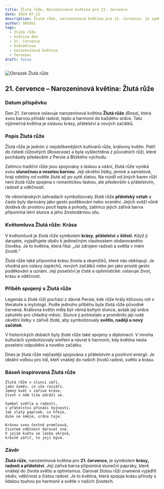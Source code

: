 ```yaml
---
title: Žlutá růže, Narozeninová květina pro 21. července
date: 2024-07-21
description: Žlutá růže, narozeninová květina pro 21. července, je symbolem Krása. Objevte její jedinečný význam, fascinující příběhy a poezii, která oslavuje její krásu.
author: 365dní
tags:
  - žlutá růže
  - květina dne
  - 21. července
  - květomluva
  - narozeninová květina
  - červenec
draft: false
---
```


![Obrázek Žlutá růže](https://cdn.pixabay.com/photo/2021/04/08/18/59/yellow-rose-6162613_1280.jpg#center)


## 21. července – Narozeninová květina: Žlutá růže

### Datum příspěvku

Den 21. července oslavuje narozeninová květina **Žlutá růže** (_Rosa_), která svou barvou přináší radost, teplo a harmonii do každého srdce. Tato výjimečná květina je oslavou krásy, přátelství a nových začátků.

### Popis Žlutá růže

Žlutá růže je jedním z nejoblíbenějších kultivarů růže, královny květin. Patří do čeledi růžovitých (_Rosaceae_) a byla vyšlechtěna z původních růží, které pocházely především z Persie a Blízkého východu.

Zatímco tradiční růže jsou spojovány s láskou a vášní, žlutá růže vyniká svou **slunečnou a veselou barvou**. Její okvětní lístky, jemné a sametové, hrají odstíny od světle žluté až po sytě zlatou. Na rozdíl od jiných barev růží není žlutá růže spojena s romantickou láskou, ale především s přátelstvím, radostí a vděčností.

Ve viktoriánských zahradách symbolizovaly žluté růže **přátelský vztah** a často byly darovány jako gesto poděkování nebo ocenění. Jejich svěží vůně dodává do prostoru pocit tepla a pohody, zatímco jejich zářivá barva připomíná letní slunce a jeho životodárnou sílu.

### Květomluva Žlutá růže: Krása

V květomluvě je žlutá růže symbolem **krásy**, **přátelství** a **štěstí**. Když ji darujete, vyjadřujete obdiv k jedinečným vlastnostem obdarovaného člověka. Je to květina, která říká: „Jsi zdrojem radosti a světla v mém životě.“

Žlutá růže také připomíná krásu života a okamžiků, které nás obklopují. Je vhodná pro oslavy úspěchů, nových začátků nebo jen jako prosté gesto poděkování a uznání. Její poselství je čisté a optimistické: oslavuje život, krásu a vděčnost.

### Příběh spojený s Žlutá růže

Legenda o žluté růži pochází z dávné Persie, kde růže hrály klíčovou roli v literatuře a mytologii. Podle jednoho příběhu byla žlutá růže původně červená. Královna květin měla být věrná bohyni slunce, avšak její srdce zahořelo pro chladný měsíc. Slunce ji potrestalo a proměnilo její rudé okvětní lístky v zářivě žluté, aby symbolizovaly **světlo, naději a nový začátek**.

V historických dobách byly žluté růže také spojeny s diplomacií. V mnoha kulturách symbolizovaly smíření a návrat k harmonii, kdy květina nesla poselství odpuštění a nového začátku.

Dnes je žlutá růže nejčastěji spojována s přátelstvím a pozitivní energií. Je ideální volbou pro lidi, kteří vnášejí do našich životů radost, světlo a krásu.

### Báseň inspirovaná Žlutá růže

```
Žlutá růže v slunci září,  
jako úsměv, co vše rozzáří.  
Jemný květ v zářivé kráse,  
život v něm tiše odráží se.  

Symbol světla a radosti,  
v přátelství přináší hojnosti.  
Jak zlatý paprsek, co hřeje,  
duše se směje, srdce taje.  

Krásou svou čestně promlouvá,  
životem vděčnost darovat zná.  
V jejím květu se láska skrývá,  
krásně zářit, to její bývá.  
```

### Závěr

**Žlutá růže**, narozeninová květina pro **21. července**, je symbolem **krásy, radosti a přátelství**. Její zářivá barva připomíná sluneční paprsky, které vnášejí do života světlo a optimismus. Darovat žlutou růži znamená vyjádřit obdiv, vděčnost a čistou radost. Je to květina, která spojuje krásu přírody s lidskou touhou po harmonii a světle v našich životech.